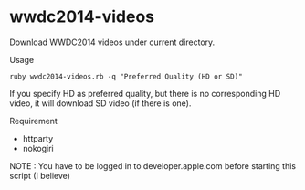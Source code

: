 wwdc2014-videos
===============

Download WWDC2014 videos under current directory. 

Usage
```
ruby wwdc2014-videos.rb -q "Preferred Quality (HD or SD)"
```

If you specify HD as preferred quality, but there is no corresponding HD video, it will download SD video (if there is one).

Requirement
* httparty
* nokogiri

NOTE : You have to be logged in to developer.apple.com before starting this script (I believe)
